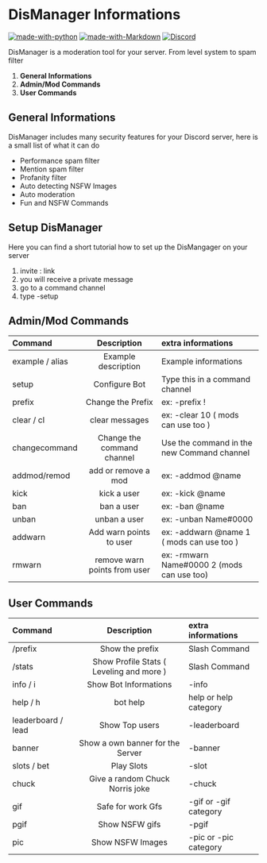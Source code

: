 # DisManager Informations
[![made-with-python](https://img.shields.io/badge/Made%20with-Python-1f425f.svg)](https://www.python.org/) [![made-with-Markdown](https://img.shields.io/badge/Made%20with-Markdown-1f425f.svg)](http://commonmark.org) [![Discord](https://img.shields.io/discord/850796637839556649.svg?label=&logo=discord&logoColor=ffffff&color=7389D8&labelColor=6A7EC2)](https://discord.gg/vpEv3HJ)
<p>DisManager is a moderation tool for your server. From level system to spam filter </p>

1. **General Informations**
2. **Admin/Mod Commands**
3. **User Commands**

## General Informations
<p>DisManager includes many security features for your Discord server,
here is a small list of what it can do

* Performance spam filter
* Mention spam filter
* Profanity filter
* Auto detecting NSFW Images
* Auto moderation
* Fun and NSFW Commands
</p>

## Setup DisManager
<p>Here you can find a short tutorial how to set up the DisMangager on your server

1. invite : link 
2. you will receive a private message
3. go to a command channel
4. type -setup

</p>


## Admin/Mod Commands
| Command      | Description | extra informations     |
| :---        |    :----:   |          :--- |
| example / alias      | Example description       | Example informations   |
| setup      | Configure Bot       | Type this in a command channel   |
| prefix   | Change the Prefix        | ex: -prefix !      |
| clear / cl   | clear messages        | ex: -clear 10 ( mods can use too )      |
| changecommand   | Change the command channel        | Use the command in the new Command channel      |
| addmod/remod   | add or remove a mod        | ex: -addmod @name      |
| kick   | kick  a user        | ex: -kick @name      |
| ban   | ban  a user        | ex: -ban @name      |
| unban   | unban a user        | ex: -unban Name#0000      |
| addwarn   | Add warn points to user        | ex: -addwarn @name 1 ( mods can use too )     |
| rmwarn   | remove warn points from user        | ex: -rmwarn Name#0000 2 (mods can use too)    |

## User Commands
| Command      | Description | extra informations     |
| :---        |    :----:   |          :--- |
| /prefix      | Show the prefix       | Slash Command   |
| /stats   | Show Profile Stats ( Leveling and more )        | Slash Command      |
| info / i   | Show Bot Informations        | -info      |
| help / h   | bot help        | help or help category      |
| leaderboard / lead  | Show Top users        | -leaderboard      |
| banner   | Show a own banner for the Server        | -banner      |
| slots / bet   | Play Slots        | -slot      |
| chuck   | Give a random Chuck Norris joke        | -chuck      |
| gif   | Safe for work Gfs        | -gif or -gif category      |
| pgif   | Show NSFW gifs        | -pgif      |
| pic   | Show NSFW Images        | -pic or -pic category      |
